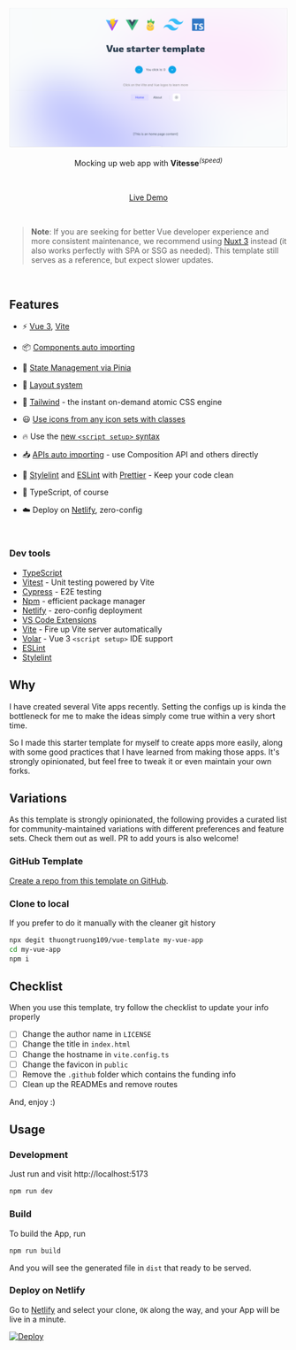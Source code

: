 <p align='center'>
    <img src='./public/preview.png' alt='Vue template - Opinionated Vite Starter Template' width='600'/>
</p>

<p align='center'>
    Mocking up web app with <b>Vitesse</b><sup><em>(speed)</em></sup><br>
</p>

<br>

<p align='center'>
    <a href="https://vuetus.netlify.app/">Live Demo</a>
</p>

<br>

> **Note**: If you are seeking for better Vue developer experience and more consistent maintenance, we recommend using [Nuxt 3](https://nuxt.com) instead (it also works perfectly with SPA or SSG as needed). This template still serves as a reference, but expect slower updates.

<br>

## Features

- ⚡️ [Vue 3](https://github.com/vuejs/core), [Vite](https://github.com/vitejs/vite)

- 📦 [Components auto importing](./src/components)

- 🍍 [State Management via Pinia](https://pinia.vuejs.org/)

- 📑 [Layout system](./src/layouts)

- 🎨 [Tailwind](https://tailwindcss.com) - the instant on-demand atomic CSS engine

- 😃 [Use icons from any icon sets with classes](https://github.com/antfu/unocss/tree/main/packages/preset-icons)

- 🔥 Use the [new `<script setup>` syntax](https://github.com/vuejs/rfcs/pull/227)

- 📥 [APIs auto importing](https://github.com/antfu/unplugin-auto-import) - use Composition API and others directly

- 🦔 [Stylelint](https://stylelint.io/) and [ESLint](https://eslint.org/) with [Prettier](https://prettier.io/) - Keep your code clean

- 🦾 TypeScript, of course

- ☁️ Deploy on [Netlify](https://netlify.com), zero-config

<!-- - 🗂 [File based routing](./src/pages) -->

<!-- - 📲 [PWA](https://github.com/antfu/vite-plugin-pwa) -->

<!-- - ⚙️ Unit Testing with [Vitest](https://github.com/vitest-dev/vitest), E2E Testing with [Cypress](https://cypress.io/) on [GitHub Actions](https://github.com/features/actions) -->

<br>

### Dev tools

- [TypeScript](https://www.typescriptlang.org/)
- [Vitest](https://github.com/vitest-dev/vitest) - Unit testing powered by Vite
- [Cypress](https://cypress.io/) - E2E testing
- [Npm](https://npmjs.com/) - efficient package manager
- [Netlify](https://www.netlify.com/) - zero-config deployment
- [VS Code Extensions](./.vscode/extensions.json)
- [Vite](https://marketplace.visualstudio.com/items?itemName=antfu.vite) - Fire up Vite server automatically
- [Volar](https://marketplace.visualstudio.com/items?itemName=Vue.volar) - Vue 3 `<script setup>` IDE support
- [ESLint](https://marketplace.visualstudio.com/items?itemName=dbaeumer.vscode-eslint)
- [Stylelint](https://marketplace.visualstudio.com/items?itemName=stylelint.vscode-stylelint)

## Why

I have created several Vite apps recently. Setting the configs up is kinda the bottleneck for me to make the ideas simply come true within a very short time.

So I made this starter template for myself to create apps more easily, along with some good practices that I have learned from making those apps. It's strongly opinionated, but feel free to tweak it or even maintain your own forks.

## Variations

As this template is strongly opinionated, the following provides a curated list for community-maintained variations with different preferences and feature sets. Check them out as well. PR to add yours is also welcome!

### GitHub Template

[Create a repo from this template on GitHub](https://github.com/thuongtruong109/vue-template/generate).

### Clone to local

If you prefer to do it manually with the cleaner git history

```bash
npx degit thuongtruong109/vue-template my-vue-app
cd my-vue-app
npm i
```

## Checklist

When you use this template, try follow the checklist to update your info properly

- [ ] Change the author name in `LICENSE`
- [ ] Change the title in `index.html`
- [ ] Change the hostname in `vite.config.ts`
- [ ] Change the favicon in `public`
- [ ] Remove the `.github` folder which contains the funding info
- [ ] Clean up the READMEs and remove routes

And, enjoy :)

## Usage

### Development

Just run and visit http://localhost:5173

```bash
npm run dev
```

### Build

To build the App, run

```bash
npm run build
```

And you will see the generated file in `dist` that ready to be served.

### Deploy on Netlify

Go to [Netlify](https://app.netlify.com/start) and select your clone, `OK` along the way, and your App will be live in a minute.

[![Deploy](https://www.netlify.com/img/deploy/button.svg)](https://app.netlify.com/start/deploy?repository=https://github.com/thuongtruong109/vuetus)
